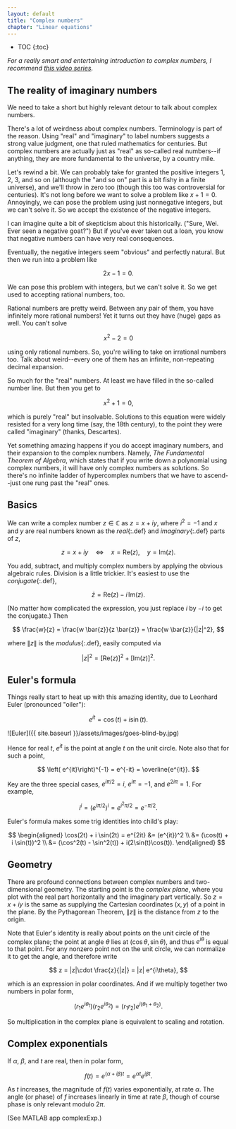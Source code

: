 ```yaml
---
layout: default
title: "Complex numbers"
chapter: "Linear equations"
---
```

* TOC
{:toc}

*For a really smart and entertaining introduction to complex numbers, I recommend [this video series](https://youtu.be/T647CGsuOVU).*

## The reality of imaginary numbers

We need to take a short but highly relevant detour to talk about complex numbers. 

There's a lot of weirdness about complex numbers. Terminology is part of the reason. Using "real" and "imaginary" to label numbers suggests a strong value judgment, one that ruled mathematics for centuries. But complex numbers are actually just as "real" as so-called real numbers--if anything, they are more fundamental to the universe, by a country mile. 

Let's rewind a bit. We can probably take for granted the positive integers 1, 2, 3, and so on (although the "and so on" part is a bit fishy in a finite universe), and we'll throw in zero too (though this too was controversial for centuries). It's not long before we want to solve a problem like $x+1=0$. Annoyingly, we can pose the problem using just nonnegative integers, but we can't solve it. So we accept the existence of the negative integers. 

I can imagine quite a bit of skepticism about this historically. ("Sure, Wei. Ever seen a negative goat?") But if you've ever taken out a loan, you know that negative numbers can have very real consequences. 

Eventually, the negative integers seem "obvious" and perfectly natural. But then we run into a problem like

$$
2x - 1 = 0.
$$

We can pose this problem with integers, but we can't solve it. So we get used to accepting rational numbers, too.

Rational numbers are pretty weird. Between any pair of them, you have infinitely more rational numbers! Yet it turns out they have (huge) gaps as well. You can't solve

$$
x^2 - 2 = 0
$$

using only rational numbers. So, you're willing to take on irrational numbers too. Talk about weird--every one of them has an infinite, non-repeating decimal expansion.  

So much for the "real" numbers. At least we have filled in the so-called number line. But then you get to

$$
x^2 + 1 = 0,
$$

which is purely "real" but insolvable. Solutions to this equation were widely resisted for a very long time (say, the 18th century), to the point they were called "imaginary" (thanks, Descartes). 

Yet something amazing happens if you do accept imaginary numbers, and their expansion to the complex numbers. Namely, *The Fundamental Theorem of Algebra*, which states that if you write down a polynomial using complex numbers, it will have only complex numbers as solutions. So there's no infinite ladder of hypercomplex numbers that we have to ascend--just one rung past the "real" ones. 

## Basics

We can write a complex number $z\in \mathbb{C}$ as $z=x+iy$, where $i^2=-1$ and $x$ and $y$ are real numbers known as the *real*{:.def} and *imaginary*{:.def} parts of $z$,

$$
z = x+iy \quad \Leftrightarrow \quad x = \text{Re}(z), \quad y = \text{Im}(z).
$$

You add, subtract, and multiply complex numbers by applying the obvious algebraic rules. Division is a little trickier. It's easiest to use the *conjugate*{:.def},

$$
\bar{z} =\text{Re}(z) - i \,\text{Im}(z).
$$

(No matter how complicated the expression, you just replace $i$ by $-i$ to get the conjugate.) Then 

$$ 
\frac{w}{z} = \frac{w \bar{z}}{z \bar{z}} = \frac{w \bar{z}}{|z|^2},
$$

where $\|z\|$ is the *modulus*{:.def}, easily computed via

$$
|z|^2 = [\text{Re}(z)]^2 + [\text{Im}(z)]^2.
$$

## Euler's formula


Things really start to heat up with this amazing identity, due to Leonhard Euler (pronounced "oiler"):

$$
e^{it} = \cos(t) + i \sin(t).
$$

![Euler]({{ site.baseurl }}/assets/images/goes-blind-by.jpg)

Hence for real $t$, $e^{it}$ is the point at angle $t$ on the unit circle. Note also that for such a point,

$$ \left( e^{it}\right)^{-1} = e^{-it} = \overline{e^{it}}. $$

Key are the three special cases, $e^{i\pi/2} = i$, $e^{i\pi}=-1$, and $e^{2i\pi}=1$. For example,

$$
i^i = (e^{i\pi/2})^i = e^{i^2\pi/2} = e^{-\pi/2}.
$$

Euler's formula makes some trig identities into child's play:

$$
\begin{aligned}
\cos(2t) + i \sin(2t) = e^{2it} &= (e^{it})^2 \\
    &= (\cos(t) + i \sin(t))^2 \\
    &= (\cos^2(t) - \sin^2(t)) + i(2\sin(t)\cos(t)).
\end{aligned}
$$


## Geometry

There are profound connections between complex numbers and two-dimensional geometry. The starting point is the *complex plane*, where you plot with the real part horizontally and the imaginary part vertically. So $z=x+iy$ is the same as supplying the Cartesian coordinates $(x,y)$ of a point in the plane. By the Pythagorean Theorem, $\|z\|$ is the distance from $z$ to the origin. 

Note that Euler's identity is really about points on the unit circle of the complex plane; the point at angle $\theta$ lies at $(\cos \theta,\sin \theta)$, and thus $e^{i\theta}$ is equal to that point. For any nonzero point not on the unit circle, we can normalize it to get the angle, and therefore write

$$
z = |z|\cdot \frac{z}{|z|} = |z| e^{i\theta},
$$

which is an expression in polar coordinates. And if we multiply together two numbers in polar form,

$$
(r_1 e^{i\theta_1})(r_2 e^{i\theta_2}) = (r_1r_2) e^{i(\theta_1+\theta_2)}.
$$

So multiplication in the complex plane is equivalent to scaling and rotation. 

## Complex exponentials

If $\alpha$, $\beta$, and $t$ are real, then in polar form,

$$
f(t) = e^{(\alpha + i\beta)t} = e^{\alpha t} e^{i\beta t}.
$$

As $t$ increases, the magnitude of $f(t)$ varies exponentially, at rate $\alpha$. The angle (or phase) of $f$ increases linearly in time at rate $\beta$, though of course phase is only relevant modulo $2\pi$. 

(See MATLAB app complexExp.)
